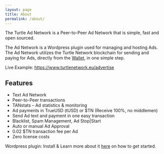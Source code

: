 ```yaml
---
layout: page
title: About
permalink: /about/
---
```


The Turtle Ad Network is a Peer-to-Peer Ad Network that is simple, fast and open sourced.

The Ad Network is a Wordpress plugin used for managing and hosting Ads.
The Ad Network utilizes the Turtle Network blockchain for sending and paying for Ads, directly from the [Wallet](https://wallet.turtlenetwork.eu), in one simple step.

Live Example: https://www.turtlenetwork.eu/advertise

## Features

- Text Ad Network
- Peer-to-Peer transactions
- TANstats – Ad statistics & monitoring
- Ad payments in TrueUSD (tUSD) or $TN (Receive 100%, no middlemen)
- Send Ad text and payment in one easy transaction
- Blacklist, Spam Management, Ad Stop|Start
- Auto or manual Ad Approval
- 0.02 $TN transaction fee per Ad
- Zero license costs

Wordpress plugin: Install & Learn more about it [here](https://wordpress.org/plugins/turtle-ad-network) on how to get started.

